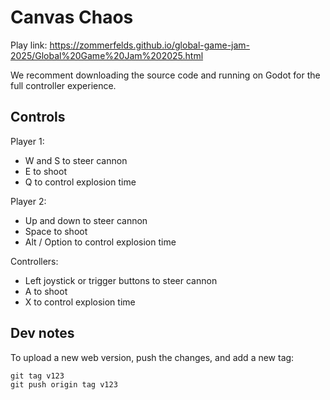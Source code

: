 # Canvas Chaos

Play link: https://zommerfelds.github.io/global-game-jam-2025/Global%20Game%20Jam%202025.html

We recomment downloading the source code and running on Godot for the full controller experience.

## Controls

Player 1:

* W and S to steer cannon
* E to shoot
* Q to control explosion time

Player 2:

* Up and down to steer cannon
* Space to shoot
* Alt / Option to control explosion time

Controllers:

* Left joystick or trigger buttons to steer cannon
* A to shoot
* X to control explosion time

## Dev notes

To upload a new web version, push the changes, and add a new tag:
	
```
git tag v123
git push origin tag v123
```
